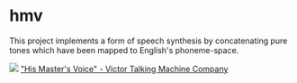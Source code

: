 # hmv

This project implements a form of speech synthesis by concatenating pure tones which have been mapped to English's phoneme-space.


![](http://static.damonzucconi.com/_capture/mDujYbBJkp.jpg)
["His Master's Voice" - Victor Talking Machine Company](https://commons.wikimedia.org/wiki/File:His_Master%27s_Voice.jpg)
